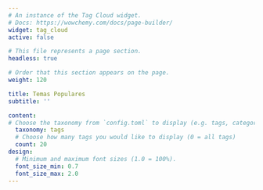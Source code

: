 ```yaml
---
# An instance of the Tag Cloud widget.
# Docs: https://wowchemy.com/docs/page-builder/
widget: tag_cloud
active: false

# This file represents a page section.
headless: true

# Order that this section appears on the page.
weight: 120

title: Temas Populares
subtitle: ''

content:
# Choose the taxonomy from `config.toml` to display (e.g. tags, categories)
  taxonomy: tags
  # Choose how many tags you would like to display (0 = all tags)
  count: 20
design:
  # Minimum and maximum font sizes (1.0 = 100%).
  font_size_min: 0.7
  font_size_max: 2.0
---
```

